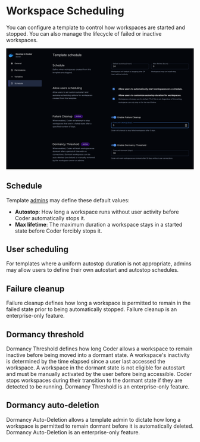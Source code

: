 # Workspace Scheduling

You can configure a template to control how workspaces are started and 
stopped. You can also manage the lifecycle of failed or inactive 
workspaces.

![Schedule screen](../images/template-scheduling.png)

## Schedule

Template [admins](../admin/users.md) may define these default values:

- **Autostop**: How long a workspace runs without user activity before
  Coder automatically stops it.
- **Max lifetime**: The maximum duration a workspace stays in a
  started state before Coder forcibly stops it.

## User scheduling

For templates where a uniform autostop duration is not appropriate, admins may
allow users to define their own autostart and autostop schedules.

## Failure cleanup

Failure cleanup defines how long a workspace is permitted to remain in the
failed state prior to being automatically stopped. Failure cleanup is an
enterprise-only feature.

## Dormancy threshold

Dormancy Threshold defines how long Coder allows a workspace to remain inactive
before being moved into a dormant state. A workspace's inactivity is determined
by the time elapsed since a user last accessed the workspace. A workspace in the
dormant state is not eligible for autostart and must be manually activated by
the user before being accessible. Coder stops workspaces during their transition
to the dormant state if they are detected to be running. Dormancy Threshold is
an enterprise-only feature.

## Dormancy auto-deletion

Dormancy Auto-Deletion allows a template admin to dictate how long a workspace
is permitted to remain dormant before it is automatically deleted. Dormancy
Auto-Deletion is an enterprise-only feature.
